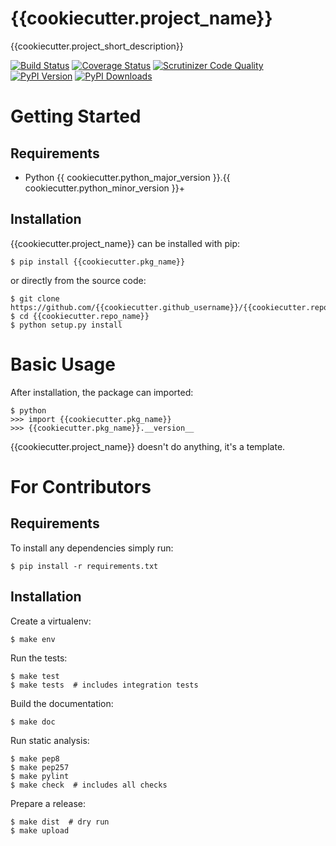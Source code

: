 {{cookiecutter.project_name}}
======

{{cookiecutter.project_short_description}}

[![Build Status](http://img.shields.io/travis/{{cookiecutter.github_username}}/{{cookiecutter.repo_name}}/master.svg)](https://travis-ci.org/{{cookiecutter.github_username}}/{{cookiecutter.repo_name}})
[![Coverage Status](http://img.shields.io/coveralls/{{cookiecutter.github_username}}/{{cookiecutter.repo_name}}/master.svg)](https://coveralls.io/r/{{cookiecutter.github_username}}/{{cookiecutter.repo_name}})
[![Scrutinizer Code Quality](http://img.shields.io/scrutinizer/g/{{cookiecutter.github_username}}/{{cookiecutter.repo_name}}.svg)](https://scrutinizer-ci.com/g/{{cookiecutter.github_username}}/{{cookiecutter.repo_name}}/?branch=master)
[![PyPI Version](http://img.shields.io/pypi/v/{{cookiecutter.pkg_name}}.svg)](https://pypi.python.org/pypi/{{cookiecutter.pkg_name}})
[![PyPI Downloads](http://img.shields.io/pypi/dm/{{cookiecutter.pkg_name}}.svg)](https://pypi.python.org/pypi/{{cookiecutter.pkg_name}})


Getting Started
===============

Requirements
------------

* Python {{ cookiecutter.python_major_version }}.{{ cookiecutter.python_minor_version }}+

Installation
------------

{{cookiecutter.project_name}} can be installed with pip:

```
$ pip install {{cookiecutter.pkg_name}}
```

or directly from the source code:

```
$ git clone https://github.com/{{cookiecutter.github_username}}/{{cookiecutter.repo_name}}.git
$ cd {{cookiecutter.repo_name}}
$ python setup.py install
```

Basic Usage
===========

After installation, the package can imported:

```
$ python
>>> import {{cookiecutter.pkg_name}}
>>> {{cookiecutter.pkg_name}}.__version__
```

{{cookiecutter.project_name}} doesn't do anything, it's a template.

For Contributors
================

Requirements
------------

To install any dependencies simply run:

```
$ pip install -r requirements.txt
```

Installation
------------

Create a virtualenv:

```
$ make env
```

Run the tests:

```
$ make test
$ make tests  # includes integration tests
```

Build the documentation:

```
$ make doc
```

Run static analysis:

```
$ make pep8
$ make pep257
$ make pylint
$ make check  # includes all checks
```

Prepare a release:

```
$ make dist  # dry run
$ make upload
```
